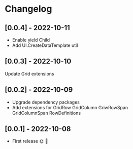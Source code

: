 # Changelog

## [0.0.4] - 2022-10-11

- Enable yield Child
- Add UI.CreateDataTemplate util

## [0.0.3] - 2022-10-10

Update Grid extensions

## [0.0.2] - 2022-10-09

- Upgrade dependency packages
- Add extensions for GridRow GridColumn GriwRowSpan GridColumnSpan RowDefinitions

## [0.0.1] - 2022-10-08

* First release 🌞 🚀
